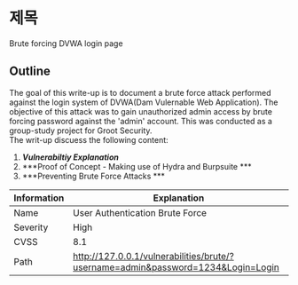 # 제목 
Brute forcing DVWA login page

## Outline

The goal of this write-up is to document a brute force attack performed against the login system of DVWA(Dam Vulernable Web Application). The objective of this attack was to gain unauthorized admin access by brute forcing password against the 'admin' account. This was conducted as a group-study project for Groot Security. \
The writ-up discuess the following content:
1. ***Vulnerabiltiy Explanation***
2. ***Proof of Concept - Making use of Hydra and Burpsuite ***
3. ***Preventing Brute Force Attacks ***

| Information | Explanation                                                                      |
|-------------|----------------------------------------------------------------------------------|
| Name        | User Authentication Brute Force                                                  |
| Severity    | High                                                                             |
| CVSS        | 8.1                                                                              |
| Path        | http://127.0.0.1/vulnerabilities/brute/?username=admin&password=1234&Login=Login |

